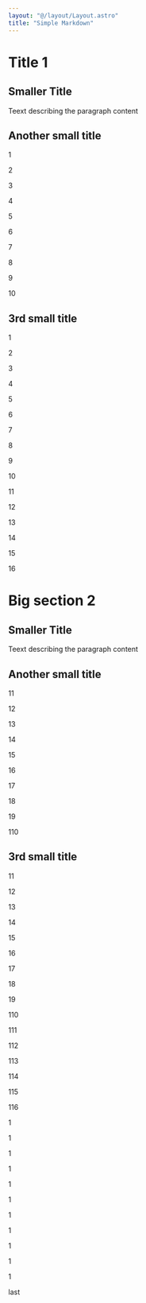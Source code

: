 ```yaml
---
layout: "@/layout/Layout.astro"
title: "Simple Markdown"
---
```

# Title 1
## Smaller Title
Teext describing the paragraph content
## Another small title

1

2

3

4

5

6

7

8

9

10
## 3rd small title

1

2

3

4

5

6

7

8

9

10

11

12

13

14

15

16

# Big section 2
## Smaller Title
Teext describing the paragraph content
## Another small title

11

12

13

14

15

16

17

18

19

110
## 3rd small title

11

12

13

14

15

16

17

18

19

110

111

112

113

114

115

116

1

1

1

1

1

1

1

1

1

1

1

last
